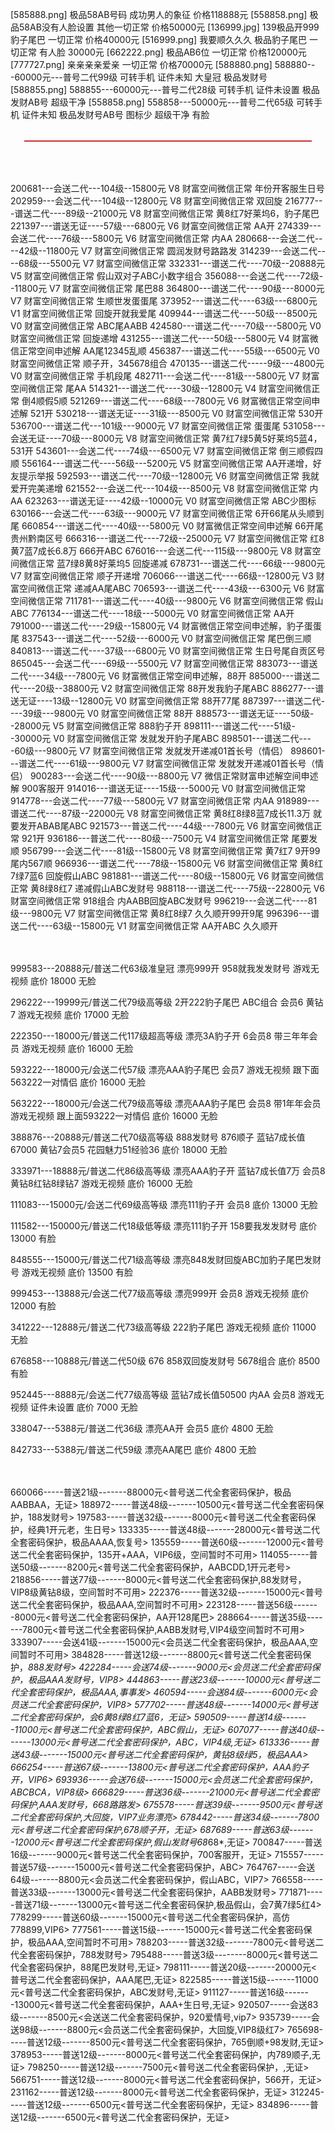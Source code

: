 [585888.png]
极品58AB号码 成功男人的象征 价格118888元
[558858.png]
极品58AB没有人脸设置 其他一切正常 价格50000元
[136999.jpg]
139极品开999豹子尾巴 一切正常 价格40000元
[516999.png]
我要顺久久久 极品豹子尾巴 一切正常 有人脸 30000元
[662222.png]
极品AB6位 一切正常 价格120000元
[777727.png]
亲亲亲亲爱亲 一切正常 价格70000元
[588880.png]
588880---60000元---普号二代99级 可转手机 证件未知 大皇冠 极品发财号 
[588855.png]
588855---60000元---普号二代28级 可转手机 证件未设置 极品发财AB号 超级干净 
[558858.png]
558858---50000元---普号二代65级 可转手机 证件未知 极品发财号AB号 图标少 超级干净 有脸
<br /><p style="color: rgb(192, 0, 0); font-size: 20px; text-align: center;">———————————————————————</p>
<br /><br />200681---会送二代---104级--15800元     V8 财富空间微信正常 年份开客服生日号
202959---会送二代---104级--12800元     V8 财富空间微信正常 双回旋
216777---谱送二代----89级--21000元     V8 财富空间微信正常 黄8红7好莱坞6，豹子尾巴
221397---谱送无证----57级---6800元     V6 财富空间微信正常 AA开
274339---会送二代----76级---5800元     V6 财富空间微信正常 内AA
280668---会送二代----42级--11800元     V7 财富空间微信正常 圆润发财号路路发
314239---会送二代----68级---5500元     V7 财富空间微信正常
332331---谱送二代----70级--20888元     V5 财富空间微信正常 假山双对子ABC小数字组合
356088---会送二代----72级--11800元     V7 财富空间微信正常 尾巴88
364800---谱送二代----90级---8000元     V7 财富空间微信正常 生顺世发蛋蛋尾
373952---谱送二代----63级---6800元     V1 财富空间微信正常 回旋开就我爱尾
409944---谱送二代----50级---8500元     V0 财富空间微信正常 ABC尾AABB
424580---谱送二代----70级---5800元     V0 财富空间微信正常 回旋递增
431255---谱送二代----50级---5800元     V4 财富微信正常空间申述解 AA尾12345乱顺
456387---谱送二代----55级---6500元     V0 财富空间微信正常 顺子开，345678组合
470135---谱送二代-----9级---4800元     V0 财富空间微信正常 手机段尾
482711---会送二代----81级---5800元     V7 财富空间微信正常 尾AA
514321---谱送二代----30级--12800元     V4 财富空间微信正常 倒4顺假5顺
521269---谱送二代----68级---7800元     V6 财富微信正常空间申述解 521开
530218---谱送无证----31级---8500元     V0 财富空间微信正常 530开
536700---谱送二代---101级---9000元     V7 财富空间微信正常 蛋蛋尾
531058---会送无证----70级---8000元     V8 财富空间微信正常 黄7红7绿5黄5好莱坞5蓝4，531开
543601---会送二代----74级---6500元     V7 财富空间微信正常 倒三顺假四顺
556164---谱送二代----56级---5200元     V5 财富空间微信正常 AA开递增，好友提示举报
592593---谱送二代----70级--12800元     V6 财富空间微信正常 我就爱开完美递增
621552---会送二代---104级---8500元     V8 财富空间微信正常 内AA
623263---谱送无证----42级--10000元     V0 财富空间微信正常 ABC少图标
630166---会送二代----63级---9000元     V7 财富空间微信正常 6开66尾从头顺到尾
660854---谱送二代----40级---5800元     V0 财富微信正常空间申述解 66开尾贵州黔南区号
666316---谱送二代----72级--25000元     V7 财富空间微信正常 红8黄7蓝7成长6.8万 666开ABC
676016---会送二代---115级---9800元     V8 财富空间微信正常 蓝7绿8黄8好莱坞5 回旋递减
678731---谱送二代----66级---9800元     V7 财富空间微信正常 顺子开递增
706066---谱送二代----66级--12800元     V3 财富空间微信正常 递减AA尾ABC
706593---谱送二代----43级---6300元     V6 财富空间微信正常
711781---谱送二代----40级---9800元     V6 财富空间微信正常 假山ABC
776134---谱送二代----18级---5000元     V0 财富空间微信正常 AA开
791000---谱送二代----29级--15800元     V4 财富微信正常空间申述解，豹子蛋蛋尾
837543---谱送二代----52级---6000元     V0 财富空间微信正常 尾巴倒三顺
840813---谱送二代----37级---6800元     V0 财富空间微信正常 生日号尾自贡区号
865045---会送二代----69级---5500元     V7 财富空间微信正常
883073---谱送二代----34级---7800元     V6 财富微信正常空间申述解，88开
885000---谱送二代----20级--38800元     V2 财富空间微信正常 88开发我豹子尾ABC
886277---谱送无证----13级--12800元     V0 财富空间微信正常 88开77尾
887397---谱送二代----39级---9800元     V0 财富空间微信正常 88开
888573---谱送无证----50级--28000元     V5 财富空间微信正常 888豹子开
898111---谱送二代----51级--30000元     V0 财富空间微信正常 发就发开豹子尾ABC
898501---谱送二代----60级---9800元     V7 财富空间微信正常 发就发开递减01首长号（情侣）
898601---谱送二代----61级---9800元     V7 财富空间微信正常 发就发开递减01首长号（情侣）
900283---会送二代----90级---8800元     V7 微信正常财富申述解空间申述解 900客服开
914016---谱送无证----15级---5000元     V0 财富空间微信正常
914778---会送二代----77级---5800元     V7 财富空间微信正常 内AA
918989---谱送二代----87级--22000元     V8 财富空间微信正常 黄8红8绿8蓝7成长11.3万 就要发开ABAB尾ABC
921573---普送二代----44级---7800元     V6 财富空间微信正常 921开
936186---普送二代----80级---7500元     V4 财富空间微信正常 尾要发顺
956799---会送二代----81级--15800元     V8 财富空间微信正常 黄7红7 9开99尾内567顺
966936---谱送二代----78级--15800元     V6 财富空间微信正常 黄8红7绿7蓝6 回旋假山ABC
981881---谱送二代----80级--15800元     V6 财富空间微信正常 黄8绿8红7 递减假山ABC发财号
988118---谱送二代----75级--22800元     V6 财富空间微信正常 918组合 内AABB回旋ABC发财号
996219---会送二代----81级---9800元     V7 财富空间微信正常 黄8红8绿7 久久顺开99开9尾
996396---谱送二代----63级--15800元     V1 财富空间微信正常 AA开ABC 久久顺开


<br /><br />999583---20888元/普送二代63级准皇冠 漂亮999开 958就我发发财号 游戏无视频  底价 18000 无脸

296222---19999元/普送二代79级高等级 2开222豹子尾巴 ABC组合 会员6 黄钻7 游戏无视频  底价 17000 无脸

222350---18000元/普送二代117级超高等级 漂亮3A豹子开 6会员8 带三年年会员 游戏无视频  底价 16000 无脸

593222---18000元/会送二代57级 漂亮AAA豹子尾巴 会员7 游戏无视频 跟下面563222一对情侣 底价 16000 无脸

563222---18000元/会送二代79级高等级 漂亮AAA豹子尾巴 会员8 带1年年会员 游戏无视频 跟上面593222一对情侣  底价 16000 无脸

388876---20888元/普送二代70级高等级 888发财号 876顺子 蓝钻7成长值67000 黄钻7会员5 花园魅力51经验36  底价 18000 无脸

333971---18888元/普送二代86级高等级 漂亮AAA豹子开 蓝钻7成长值7万 会员8黄钻8红钻8绿钻7 游戏无视频  底价 16000 无脸

111083---15000元/会送二代69级高等级  漂亮111豹子开  会员8  底价 13000 无脸

111582---150000元/普送二代18级低等级 漂亮111豹子开  158要我发发财号  底价 13000 有脸

848555---15000元/普送二代71级高等级 漂亮848发财回旋ABC加豹子尾巴发财号 游戏无视频  底价 13500 有脸

999453---13888元/会送二代77级高等级 漂亮999开 会员8  游戏无视频  底价 12000 有脸

341222---12888元/普送二代73级高等级 222豹子尾巴 游戏无视频   底价 11000 无脸

676858---10888元/普送二代50级  676 858双回旋发财号 5678组合  底价 8500 有脸

952445---8888元/会送二代77级高等级 蓝钻7成长值50500 内AA 会员8 游戏无视频 证件未设置  底价 7000 无脸

338047---5388元/普送二代36级  漂亮AA开 会员5  底价 4800 无脸

842733---5388元/普送二代59级  漂亮AA尾巴   底价 4800 无脸

<br /><br />660066-----普送21级-------88000元<普号送二代全套密码保护，极品AABBAA，无证>
188972-----普送48级-------10500元<普号送二代全套密码保护，188发财号>
197583-----普送32级-------8000元<普号送二代全套密码保护，经典1开元老，生日号>
133335-----普送48级-------28000元<普号送二代全套密码保护，极品AAAA,恢复号>
135559-----普送60级-------12000元<普号送二代全套密码保护，135开+AAA，VIP6级，空间暂时不可用>
114055-----普送50级-------8200元<普号送二代全套密码保护，AABCDD,1开元老号>
218856-----普送77级-------8000元<普号送二代全套密码保护,88发财号，VIP8级黄钻8级，空间暂时不可用>
222376-----普送32级-------15000元<普号送二代全套密码保护，极品AAA,空间暂时不可用>
223128-----普送56级-------8000元<普号送二代全套密码保护，AA开128尾巴>
288664-----普送35级-------7800元<普号送二代全套密码保护,AABB发财号,VIP4级空间暂时不可用>
333907-----会送41级-------15000元<会员送二代全套密码保护，极品AAA,空间暂时不可用>
384828-----普送12级-------8800元<普号送二代全套密码保护，*8*8*8发财号>
422284-----会送74级-------9000元<会员送二代全套密码保护，极品AAA发财号，VIP8>
444863-----普送23级-------10000元<普号送二代全套密码保护，极品AAA,事事发>
460594-----会送84级-------6000元<会员送二代全套密码保护，VIP8>
577702-----普送48级-------14000元<普号送二代全套密码保护，会6黄8绿8红7蓝6，无证>
590509-----普送14级-------11000元<普号送二代全套密码保护，ABC假山，无证>
607077-----普送40级-------13000元<普号送二代全套密码保护，ABC，VIP4级,无证>
613336-----普送43级-------15000元<普号送二代全套密码保护，黄钻8级绿5，极品AAA>
666254-----普送67级-------13800元<普号送二代全套密码保护，AAA豹子开，VIP6>
693936-----会送76级-------15000元<会员送二代全套密码保护，ABCBCA，VIP8级>
666829-----普送36级-------21000元<普号送二代全套密码保护,AAA发财号，668路路发>
675578-----普送39级-------9500元<普号送二代全套密码保护,大回旋，VIP7业务漂亮>
678442-----普送34级-------7800元<普号送二代全套密码保护,678顺子开，无证>
687689-----普送63级-------12000元<普号送二代全套密码保护,假山发财号68*68*,无证>
700847-----普送16级-------9000元<普号送二代全套密码保护，700客服开，无证>
715557-----普送57级-------15000元<普号送二代全套密码保护，ABC>
764767-----会送64级-------8800元<会员送二代全套密码保护，假山ABC，VIP7>
766558-----普送33级-------13000元<普号送二代全套密码保护，AABB发财号>
771871-----普送71级-------13000元<普号送二代全套密码保护,极品假山，会7黄7绿5红4>
778299-----普送60级-------15000元<普号送二代全套密码保护，高仿778899,VIP6>
777561-----普送15级-------15000元<普号送二代全套密码保护，极品AAA,空间暂时不可用>
788203-----普送32级-------7800元<普号送二代全套密码保护，788发财号>
795488-----普送3级--------8000元<普号送二代全套密码保护，88尾巴发财号,无证>
798111-----普送20级-------20000元<普号送二代全套密码保护，AAA尾巴,无证>
822585-----普送15级-------11000元<普号送二代全套密码保护，ABC发财号,无证>
911127-----普送16级-------13000元<普号送二代全套密码保护，AAA+生日号,无证>
920507-----会送83级-------8500元<会送送二代全套密码保护，920爱情号,vip7>
935739-----会送98级-------8800元<会员送二代全套密码保护，大回旋,VIP8级红7>
765698-----普送12级-------8500元<普号送二代全套密码保护，765倒顺+98发财,无证>
378953-----普送12级-------8000元<普号送二代全套密码保护，内789顺子,无证>
798250-----普送12级-------7500元<普号送二代全套密码保护，,无证>
566751-----普送12级-------8000元<普号送二代全套密码保护，566开，无证>
231162-----普送12级-------8000元<普号送二代全套密码保护，无证>
312245-----普送12级-------6500元<普号送二代全套密码保护，无证>
834896-----普送12级-------6500元<普号送二代全套密码保护，无证>